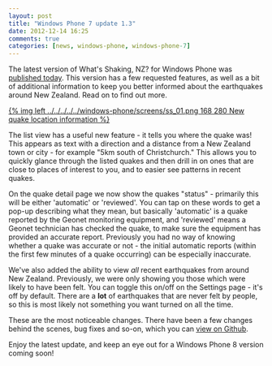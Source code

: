 ```yaml
---
layout: post
title: "Windows Phone 7 update 1.3"
date: 2012-12-14 16:25
comments: true
categories: [news, windows-phone, windows-phone-7]
---
```

The latest version of What's Shaking, NZ? for Windows Phone was [published today](http://www.windowsphone.com/en-nz/store/app/what-shaking-nz/8c5077db-6a9a-4c29-b095-42fea91874d9). This version has a few requested features, as well as a bit of additional information to keep you better informed about the earthquakes around New Zealand. Read on to find out more.

<!--more-->

[{% img left ../../../../../windows-phone/screens/ss_01.png 168 280 New quake location information %}](../../../../../windows-phone/screens/ss_01.png)


The list view has a useful new feature - it tells you where the quake was! This appears as text with a direction and a distance from a New Zealand town or city - for example "5km south of Christchurch." This allows you to quickly glance through the listed quakes and then drill in on ones that are close to places of interest to you, and to easier see patterns in recent quakes.

On the quake detail page we now show the quakes "status" - primarily this will be either 'automatic' or 'reviewed'. You can tap on these words to get a pop-up describing what they mean, but basically 'automatic' is a quake reported by the Geonet monitoring equipment, and 'reviewed' means a Geonet technician has checked the quake, to make sure the equipment has provided an accurate report. Previously you had no way of knowing whether a quake was accurate or not - the initial automatic reports (within the first few minutes of a quake occurring) can be especially inaccurate.

We've also added the ability to view _all_ recent earthquakes from around New Zealand. Previously, we were only showing you those which were likely to have been felt. You can toggle this on/off on the Settings page - it's off by default. There are a __lot__ of earthquakes that are never felt by people, so this is most likely not something you want turned on all the time.

These are the most noticeable changes. There have been a few changes behind the scenes, bug fixes and so-on, which you can [view on Github](https://github.com/adamsp/wsnz-windowsphone/commits/windows-phone-7.1).

Enjoy the latest update, and keep an eye out for a Windows Phone 8 version coming soon!